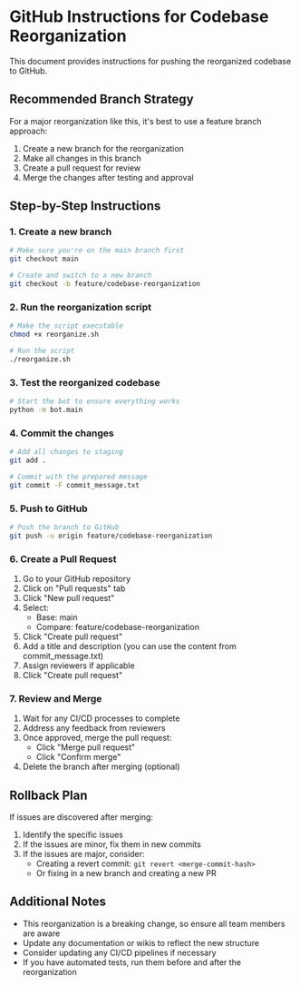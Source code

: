 # GitHub Instructions for Codebase Reorganization

This document provides instructions for pushing the reorganized codebase to GitHub.

## Recommended Branch Strategy

For a major reorganization like this, it's best to use a feature branch approach:

1. Create a new branch for the reorganization
2. Make all changes in this branch
3. Create a pull request for review
4. Merge the changes after testing and approval

## Step-by-Step Instructions

### 1. Create a new branch

```bash
# Make sure you're on the main branch first
git checkout main

# Create and switch to a new branch
git checkout -b feature/codebase-reorganization
```

### 2. Run the reorganization script

```bash
# Make the script executable
chmod +x reorganize.sh

# Run the script
./reorganize.sh
```

### 3. Test the reorganized codebase

```bash
# Start the bot to ensure everything works
python -m bot.main
```

### 4. Commit the changes

```bash
# Add all changes to staging
git add .

# Commit with the prepared message
git commit -F commit_message.txt
```

### 5. Push to GitHub

```bash
# Push the branch to GitHub
git push -u origin feature/codebase-reorganization
```

### 6. Create a Pull Request

1. Go to your GitHub repository
2. Click on "Pull requests" tab
3. Click "New pull request"
4. Select:
   - Base: main
   - Compare: feature/codebase-reorganization
5. Click "Create pull request"
6. Add a title and description (you can use the content from commit_message.txt)
7. Assign reviewers if applicable
8. Click "Create pull request"

### 7. Review and Merge

1. Wait for any CI/CD processes to complete
2. Address any feedback from reviewers
3. Once approved, merge the pull request:
   - Click "Merge pull request"
   - Click "Confirm merge"
4. Delete the branch after merging (optional)

## Rollback Plan

If issues are discovered after merging:

1. Identify the specific issues
2. If the issues are minor, fix them in new commits
3. If the issues are major, consider:
   - Creating a revert commit: `git revert <merge-commit-hash>`
   - Or fixing in a new branch and creating a new PR

## Additional Notes

- This reorganization is a breaking change, so ensure all team members are aware
- Update any documentation or wikis to reflect the new structure
- Consider updating any CI/CD pipelines if necessary
- If you have automated tests, run them before and after the reorganization
